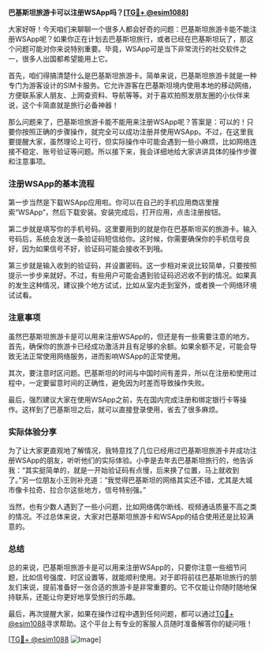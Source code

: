 **巴基斯坦旅游卡可以注册WSApp吗？[[TG💪+ @esim1088](https://t.me/s/esim1088)]**

大家好呀！今天咱们来聊聊一个很多人都会好奇的问题：巴基斯坦旅游卡能不能注册WSApp呢？如果你正在计划去巴基斯坦旅行，或者已经在巴基斯坦玩了，那这个问题可能对你来说特别重要。毕竟，WSApp可是当下非常流行的社交软件之一，很多人出国都希望能用上它。

首先，咱们得搞清楚什么是巴基斯坦旅游卡。简单来说，巴基斯坦旅游卡就是一种专门为游客设计的SIM卡服务。它允许游客在巴基斯坦境内使用本地的移动网络，方便联系家人朋友、上网查资料、导航等等。对于喜欢拍照发朋友圈的小伙伴来说，这个卡简直就是旅行必备神器！

那么问题来了，巴基斯坦旅游卡能不能用来注册WSApp呢？答案是：可以的！只要你按照正确的步骤操作，就完全可以成功注册并使用WSApp。不过，在这里我要提醒大家，虽然理论上可行，但实际操作中可能会遇到一些小麻烦，比如网络连接不稳定、账号验证等问题。所以接下来，我会详细地给大家讲讲具体的操作步骤和注意事项。

### 注册WSApp的基本流程

第一步当然是下载WSApp应用啦。你可以在自己的手机应用商店里搜索“WSApp”，然后下载安装。安装完成后，打开应用，点击注册按钮。

第二步就是填写你的手机号码。这里要用到的就是你在巴基斯坦买的旅游卡。输入号码后，系统会发送一条验证码短信给你。这时候，你需要确保你的手机信号良好，因为如果信号不好，验证码可能会接收不到哦。

第三步就是输入收到的验证码，并设置密码。这一步相对来说比较简单，只要按照提示一步步来就好。不过，有些用户可能会遇到验证码迟迟收不到的情况。如果真的发生这种情况，建议换个地方试试，比如从室内走到室外，或者换一个网络环境试试看。

### 注意事项

虽然巴基斯坦旅游卡是可以用来注册WSApp的，但还是有一些需要注意的地方。首先，确保你的旅游卡已经成功激活并且有足够的余额。如果余额不足，可能会导致无法正常使用网络服务，进而影响WSApp的正常使用。

其次，要注意时区问题。巴基斯坦的时间与中国时间有差异，所以在注册和使用过程中，一定要留意时间的正确性，避免因为时差而导致操作失败。

最后，强烈建议大家在使用WSApp之前，先在国内完成注册和绑定银行卡等操作。这样到了巴基斯坦之后，就可以直接登录使用，省去了很多麻烦。

### 实际体验分享

为了让大家更直观地了解情况，我特意找了几位已经用过巴基斯坦旅游卡并成功注册WSApp的朋友，听听他们的实际体验。小李是去年去巴基斯坦旅行的，他告诉我：“其实挺简单的，就是一开始验证码有点慢，后来换了位置，马上就收到了。”另一位朋友小王则补充道：“我觉得巴基斯坦的网络其实还不错，尤其是大城市像卡拉奇、拉合尔这些地方，信号特别强。”

当然，也有少数人遇到了一些小问题，比如网络偶尔断线、视频通话质量不高之类的情况。不过总体来说，大家对巴基斯坦旅游卡和WSApp的结合使用还是比较满意的。

### 总结

总的来说，巴基斯坦旅游卡是可以用来注册WSApp的，只要你注意一些细节问题，比如信号强度、时区设置等，就能顺利使用。对于即将前往巴基斯坦旅行的朋友们来说，提前准备好一张合适的旅游卡是非常重要的。它不仅能让你随时随地保持联系，还能让你更好地享受旅行的乐趣。

最后，再次提醒大家，如果在操作过程中遇到任何问题，都可以通过[TG💪+ @esim1088](https://t.me/s/esim1088)寻求帮助。这个平台上有专业的客服人员随时准备解答你的疑问哦！

[[TG💪+ @esim1088](https://t.me/s/esim1088) ![Image](https://i.postimg.cc/4NQfJmqS/Snipaste-2025-05-13-00-14-12.png)]
